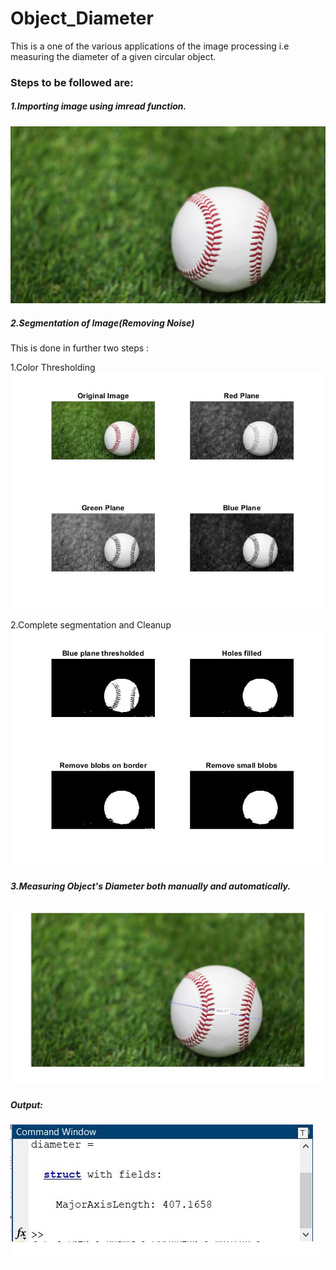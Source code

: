 # Object_Diameter
This is a one of the various applications of the image processing i.e measuring the diameter of a given circular object.
### Steps to be followed are:
##### 1.Importing image using *imread* function.

<img src="images/ball1.jpg">

##### 2.Segmentation of Image(Removing Noise)
This is done in further two steps :

1.Color Thresholding
<img src="images/pfig1.jpg">

2.Complete segmentation and Cleanup
<img src="images/pfig2.jpg">

##### 3.Measuring Object's Diameter both manually and automatically.
<img src="images/pfig3.jpg">

##### Output:
<img src="images/pfig4.1.jpg">
